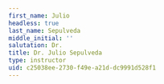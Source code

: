 ```yaml
---
first_name: Julio
headless: true
last_name: Sepulveda
middle_initial: ''
salutation: Dr.
title: Dr. Julio Sepulveda
type: instructor
uid: c25038ee-2730-f49e-a21d-dc9991d528f1
---
```

